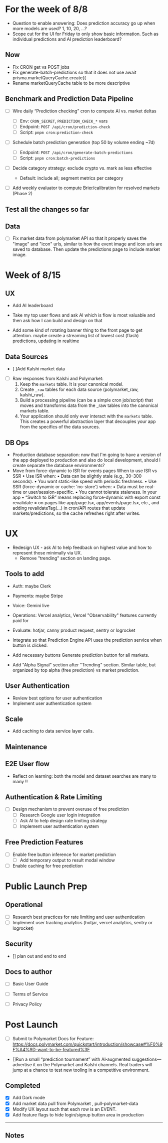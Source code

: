 # For the week of 8/8

- Question to enable answering: Does prediction accuracy go up when more models are used? 1, 10, 20, ...? 
- Scope cut for the UI for Friday to only show basic information. Such as individual predictions and AI prediction leaderboard?


## Now
- Fix CRON get vs POST jobs
- Fix generate-batch-predictions so that it does not use       await prisma.marketQueryCache.create({
- Rename marketQueryCache table to be more descriptive


## Benchmark and Prediction Data Pipeline

- [ ] Wire daily “Prediction checking” cron to compute AI vs. market deltas
  - [ ] Env: `CRON_SECRET`, `PREDICTION_CHECK_*` vars
  - [ ] Endpoint: `POST /api/cron/prediction-check`
  - [ ] Script: `pnpm cron:prediction-check`
- [ ] Schedule batch prediction generation (top 50 by volume ending ~7d)
  - [ ] Endpoint: `POST /api/cron/generate-batch-predictions`
  - [ ] Script: `pnpm cron:batch-predictions`
- [ ] Decide category strategy: exclude crypto vs. mark as less effective
  - Default: include all; segment metrics per category
- [ ] Add weekly evaluator to compute Brier/calibration for resolved markets (Phase 2)




## Test all the changes so far

## Data
- [ ] Fix market data from polymarket API so that it properly saves the "image" and "icon" urls, similar to how the event image and icon urls are saved to database.
Then update the predictions page to include market image.








# Week of 8/15

## UX

- Add AI leaderboard

- Take my top user flows and ask AI which is flow is most valuable and then ask how I can build and design on that
- Add some kind of rotating banner thing to the front page to get attention. maybe create a streaming list of lowest cost (flash) predictions, updating in realtime

## Data Sources
- [ ]Add Kalshi market data
- [ ] Raw responses from Kalshi and Polymarket:
   1. Keep the `markets` table. It is your canonical model.
   2. Create `_raw` tables for each data source (polymarket_raw, kalshi_raw).
   3. Build a processing pipeline (can be a simple cron job/script) that moves and transforms data from the _raw tables into the canonical markets table.
   4. Your application should only ever interact with the `markets` table. This creates a powerful abstraction layer that decouples your app from the specifics of the data sources.


## DB Ops
- Production database separation: now that I'm going to have a version of the app deployed to production and also do local development, should I create separate the database environments?
- Move from force-dynamic to ISR for events pages
When to use ISR vs SSR
  • Use ISR when:
    • Data can be slightly stale (e.g., 30–300 seconds).
    • You want static-like speed with periodic freshness.
  • Use SSR (force-dynamic or cache: 'no-store') when:
    • Data must be real-time or user/session-specific.
    • You cannot tolerate staleness.
  In your app
  • “Switch to ISR” means replacing force-dynamic with export const revalidate = <seconds> on pages like app/page.tsx, app/events/page.tsx, etc.,
    and adding revalidateTag(...) in cron/API routes that update markets/predictions, so the cache refreshes right after writes.



# UX
- Redesign UX - ask AI to help feedback on highest value and how to represent those minimally via UX.
  - Remove "trending" section on landing page.


## Tools to add
- Auth: maybe Clerk
- Payments: maybe Stripe
- Voice: Gemini live
- Operations: Vercel analytics, Vercel "Observability" features currently paid for
- Evaluate: hotjar, canny product request, sentry or logrocket


- Integrate so that Prediction Engine API uses the prediction service when button is clicked.
- Add necessary buttons Generate prediction button for all markets.


- Add "Alpha Signal" section after "Trending" section. Similar table, but organized by top alpha (free prediction) vs market prediction.


## User Authentication
- Review best options for user authentication
- Implement user authentication system

## Scale
- Add caching to data service layer calls.

## Maintenance




## E2E User flow
- Reflect on learning: both the model and dataset searches are many to many !!

## Authentication & Rate Limiting
- [ ] Design mechanism to prevent overuse of free prediction
  - [ ] Research Google user login integration
  - [ ] Ask AI to help design rate limiting strategy
  - [ ] Implement user authentication system

## Free Prediction Features
- [ ] Enable free button inference for market prediction
  - [ ] Add temporary output to result modal window
- [ ] Enable caching for free prediction

# Public Launch Prep

## Operational
- [ ] Research best practices for rate limiting and user authentication
- [ ] Implement user tracking analytics (hotjar, vercel analytics, sentry or logrocket)

## Security
- [] plan out and end to end 


## Docs to author
- [ ] Basic User Guide
- [ ] Terms of Service
- [ ] Privacy Policy





# Post Launch
- [ ] Submit to Polymarket Docs for Feature: https://docs.polymarket.com/quickstart/introduction/showcase#%F0%9F%A4%9D-want-to-be-featured%3F
- []Run a small “prediction tournament” with AI‑augmented suggestions—advertise it on the Polymarket and Kalshi channels. Real traders will jump at a chance to test new tooling in a competitive environment. 


## Completed
- [x] Add Dark mode
- [x] Add market data pull from Polymarket , pull-polymarket-data
- [x] Modify UX layout such that each row is an EVENT.
- [x] Add feature flags to hide login/signup button area in production

---

## Notes
